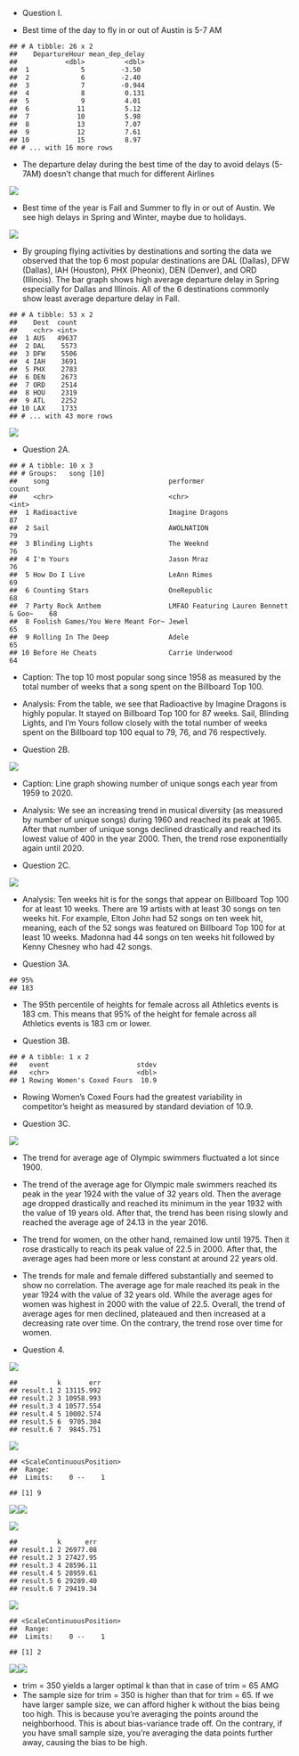 -   Question I.

-   Best time of the day to fly in or out of Austin is 5-7 AM

<!-- -->

    ## # A tibble: 26 x 2
    ##    DepartureHour mean_dep_delay
    ##            <dbl>          <dbl>
    ##  1             5         -3.50 
    ##  2             6         -2.40 
    ##  3             7         -0.944
    ##  4             8          0.131
    ##  5             9          4.01 
    ##  6            11          5.12 
    ##  7            10          5.98 
    ##  8            13          7.07 
    ##  9            12          7.61 
    ## 10            15          8.97 
    ## # ... with 16 more rows

-   The departure delay during the best time of the day to avoid delays
    (5-7AM) doesn’t change that much for different Airlines

![](Homework_Final_files/figure-markdown_strict/unnamed-chunk-4-1.png)

-   Best time of the year is Fall and Summer to fly in or out of Austin.
    We see high delays in Spring and Winter, maybe due to holidays.

![](Homework_Final_files/figure-markdown_strict/unnamed-chunk-5-1.png)

-   By grouping flying activities by destinations and sorting the data
    we observed that the top 6 most popular destinations are DAL
    (Dallas), DFW (Dallas), IAH (Houston), PHX (Pheonix), DEN (Denver),
    and ORD (Illinois). The bar graph shows high average departure delay
    in Spring especially for Dallas and Illinois. All of the 6
    destinations commonly show least average departure delay in Fall.

<!-- -->

    ## # A tibble: 53 x 2
    ##    Dest  count
    ##    <chr> <int>
    ##  1 AUS   49637
    ##  2 DAL    5573
    ##  3 DFW    5506
    ##  4 IAH    3691
    ##  5 PHX    2783
    ##  6 DEN    2673
    ##  7 ORD    2514
    ##  8 HOU    2319
    ##  9 ATL    2252
    ## 10 LAX    1733
    ## # ... with 43 more rows

![](Homework_Final_files/figure-markdown_strict/unnamed-chunk-6-1.png)

-   Question 2A.

<!-- -->

    ## # A tibble: 10 x 3
    ## # Groups:   song [10]
    ##    song                              performer                             count
    ##    <chr>                             <chr>                                 <int>
    ##  1 Radioactive                       Imagine Dragons                          87
    ##  2 Sail                              AWOLNATION                               79
    ##  3 Blinding Lights                   The Weeknd                               76
    ##  4 I'm Yours                         Jason Mraz                               76
    ##  5 How Do I Live                     LeAnn Rimes                              69
    ##  6 Counting Stars                    OneRepublic                              68
    ##  7 Party Rock Anthem                 LMFAO Featuring Lauren Bennett & Goo~    68
    ##  8 Foolish Games/You Were Meant For~ Jewel                                    65
    ##  9 Rolling In The Deep               Adele                                    65
    ## 10 Before He Cheats                  Carrie Underwood                         64

-   Caption: The top 10 most popular song since 1958 as measured by the
    total number of weeks that a song spent on the Billboard Top 100.

-   Analysis: From the table, we see that Radioactive by Imagine Dragons
    is highly popular. It stayed on Billboard Top 100 for 87 weeks.
    Sail, Blinding Lights, and I’m Yours follow closely with the total
    number of weeks spent on the Billboard top 100 equal to 79, 76, and
    76 respectively.

-   Question 2B.

![](Homework_Final_files/figure-markdown_strict/unnamed-chunk-8-1.png)

-   Caption: Line graph showing number of unique songs each year from
    1959 to 2020.

-   Analysis: We see an increasing trend in musical diversity (as
    measured by number of unique songs) during 1960 and reached its peak
    at 1965. After that number of unique songs declined drastically and
    reached its lowest value of 400 in the year 2000. Then, the trend
    rose exponentially again until 2020.

-   Question 2C.

![](Homework_Final_files/figure-markdown_strict/unnamed-chunk-9-1.png)

-   Analysis: Ten weeks hit is for the songs that appear on Billboard
    Top 100 for at least 10 weeks. There are 19 artists with at least 30
    songs on ten weeks hit. For example, Elton John had 52 songs on ten
    week hit, meaning, each of the 52 songs was featured on Billboard
    Top 100 for at least 10 weeks. Madonna had 44 songs on ten weeks hit
    followed by Kenny Chesney who had 42 songs.

-   Question 3A.

<!-- -->

    ## 95% 
    ## 183

-   The 95th percentile of heights for female across all Athletics
    events is 183 cm. This means that 95% of the height for female
    across all Athletics events is 183 cm or lower.

-   Question 3B.

<!-- -->

    ## # A tibble: 1 x 2
    ##   event                      stdev
    ##   <chr>                      <dbl>
    ## 1 Rowing Women's Coxed Fours  10.9

-   Rowing Women’s Coxed Fours had the greatest variability in
    competitor’s height as measured by standard deviation of 10.9.

-   Question 3C.

![](Homework_Final_files/figure-markdown_strict/unnamed-chunk-12-1.png)

-   The trend for average age of Olympic swimmers fluctuated a lot
    since 1900.

-   The trend of the average age for Olympic male swimmers reached its
    peak in the year 1924 with the value of 32 years old. Then the
    average age dropped drastically and reached its minimum in the year
    1932 with the value of 19 years old. After that, the trend has been
    rising slowly and reached the average age of 24.13 in the year 2016.

-   The trend for women, on the other hand, remained low until 1975.
    Then it rose drastically to reach its peak value of 22.5 in 2000.
    After that, the average ages had been more or less constant at
    around 22 years old.

-   The trends for male and female differed substantially and seemed to
    show no correlation. The average age for male reached its peak in
    the year 1924 with the value of 32 years old. While the average ages
    for women was highest in 2000 with the value of 22.5. Overall, the
    trend of average ages for men declined, plateaued and then increased
    at a decreasing rate over time. On the contrary, the trend rose over
    time for women.

-   Question 4.

![](Homework_Final_files/figure-markdown_strict/unnamed-chunk-13-1.png)

    ##          k       err
    ## result.1 2 13115.992
    ## result.2 3 10958.993
    ## result.3 4 10577.554
    ## result.4 5 10002.574
    ## result.5 6  9705.304
    ## result.6 7  9845.751

![](Homework_Final_files/figure-markdown_strict/unnamed-chunk-13-2.png)

    ## <ScaleContinuousPosition>
    ##  Range:  
    ##  Limits:    0 --    1

    ## [1] 9

![](Homework_Final_files/figure-markdown_strict/unnamed-chunk-13-3.png)![](Homework_Final_files/figure-markdown_strict/unnamed-chunk-13-4.png)

![](Homework_Final_files/figure-markdown_strict/unnamed-chunk-14-1.png)

    ##          k      err
    ## result.1 2 26977.08
    ## result.2 3 27427.95
    ## result.3 4 28596.11
    ## result.4 5 28959.61
    ## result.5 6 29289.40
    ## result.6 7 29419.34

![](Homework_Final_files/figure-markdown_strict/unnamed-chunk-14-2.png)

    ## <ScaleContinuousPosition>
    ##  Range:  
    ##  Limits:    0 --    1

    ## [1] 2

![](Homework_Final_files/figure-markdown_strict/unnamed-chunk-14-3.png)![](Homework_Final_files/figure-markdown_strict/unnamed-chunk-14-4.png)

-   trim = 350 yields a larger optimal k than that in case of trim = 65
    AMG
-   The sample size for trim = 350 is higher than that for trim = 65. If
    we have larger sample size, we can afford higher k without the bias
    being too high. This is because you’re averaging the points around
    the neighborhood. This is about bias-variance trade off. On the
    contrary, if you have small sample size, you’re averaging the data
    points further away, causing the bias to be high.
